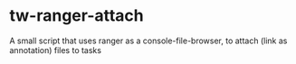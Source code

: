 # tw-ranger-attach
A small script that uses ranger as a console-file-browser, to attach (link as annotation) files to tasks
